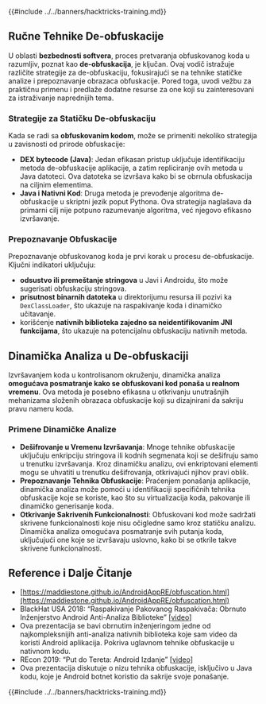 {{#include ../../banners/hacktricks-training.md}}

## Ručne **Tehnike De-obfuskacije**

U oblasti **bezbednosti softvera**, proces pretvaranja obfuskovanog koda u razumljiv, poznat kao **de-obfuskacija**, je ključan. Ovaj vodič istražuje različite strategije za de-obfuskaciju, fokusirajući se na tehnike statičke analize i prepoznavanje obrazaca obfuskacije. Pored toga, uvodi vežbu za praktičnu primenu i predlaže dodatne resurse za one koji su zainteresovani za istraživanje naprednijih tema.

### **Strategije za Statičku De-obfuskaciju**

Kada se radi sa **obfuskovanim kodom**, može se primeniti nekoliko strategija u zavisnosti od prirode obfuskacije:

- **DEX bytecode (Java)**: Jedan efikasan pristup uključuje identifikaciju metoda de-obfuskacije aplikacije, a zatim repliciranje ovih metoda u Java datoteci. Ova datoteka se izvršava kako bi se obrnula obfuskacija na ciljnim elementima.
- **Java i Nativni Kod**: Druga metoda je prevođenje algoritma de-obfuskacije u skriptni jezik poput Pythona. Ova strategija naglašava da primarni cilj nije potpuno razumevanje algoritma, već njegovo efikasno izvršavanje.

### **Prepoznavanje Obfuskacije**

Prepoznavanje obfuskovanog koda je prvi korak u procesu de-obfuskacije. Ključni indikatori uključuju:

- **odsustvo ili premeštanje stringova** u Javi i Androidu, što može sugerisati obfuskaciju stringova.
- **prisutnost binarnih datoteka** u direktorijumu resursa ili pozivi ka `DexClassLoader`, što ukazuje na raspakivanje koda i dinamičko učitavanje.
- korišćenje **nativnih biblioteka zajedno sa neidentifikovanim JNI funkcijama**, što ukazuje na potencijalnu obfuskaciju nativnih metoda.

## **Dinamička Analiza u De-obfuskaciji**

Izvršavanjem koda u kontrolisanom okruženju, dinamička analiza **omogućava posmatranje kako se obfuskovani kod ponaša u realnom vremenu**. Ova metoda je posebno efikasna u otkrivanju unutrašnjih mehanizama složenih obrazaca obfuskacije koji su dizajnirani da sakriju pravu nameru koda.

### **Primene Dinamičke Analize**

- **Dešifrovanje u Vremenu Izvršavanja**: Mnoge tehnike obfuskacije uključuju enkripciju stringova ili kodnih segmenata koji se dešifruju samo u trenutku izvršavanja. Kroz dinamičku analizu, ovi enkriptovani elementi mogu se uhvatiti u trenutku dešifrovanja, otkrivajući njihov pravi oblik.
- **Prepoznavanje Tehnika Obfuskacije**: Praćenjem ponašanja aplikacije, dinamička analiza može pomoći u identifikaciji specifičnih tehnika obfuskacije koje se koriste, kao što su virtualizacija koda, pakovanje ili dinamičko generisanje koda.
- **Otkrivanje Sakrivenih Funkcionalnosti**: Obfuskovani kod može sadržati skrivene funkcionalnosti koje nisu očigledne samo kroz statičku analizu. Dinamička analiza omogućava posmatranje svih putanja koda, uključujući one koje se izvršavaju uslovno, kako bi se otkrile takve skrivene funkcionalnosti.

## Reference i Dalje Čitanje

- [https://maddiestone.github.io/AndroidAppRE/obfuscation.html](https://maddiestone.github.io/AndroidAppRE/obfuscation.html)
- BlackHat USA 2018: “Raspakivanje Pakovanog Raspakivača: Obrnuto Inženjerstvo Android Anti-Analiza Biblioteke” \[[video](https://www.youtube.com/watch?v=s0Tqi7fuOSU)]
- Ova prezentacija se bavi obrnutim inženjeringom jedne od najkompleksnijih anti-analiza nativnih biblioteka koje sam video da koristi Android aplikacija. Pokriva uglavnom tehnike obfuskacije u nativnom kodu.
- REcon 2019: “Put do Tereta: Android Izdanje” \[[video](https://recon.cx/media-archive/2019/Session.005.Maddie_Stone.The_path_to_the_payload_Android_Edition-J3ZnNl2GYjEfa.mp4)]
- Ova prezentacija diskutuje o nizu tehnika obfuskacije, isključivo u Java kodu, koje je Android botnet koristio da sakrije svoje ponašanje.

{{#include ../../banners/hacktricks-training.md}}
